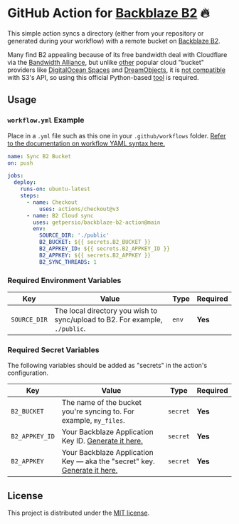 # GitHub Action for [Backblaze B2](https://www.backblaze.com/b2/cloud-storage.html) 🔥 

This simple action syncs a directory (either from your repository or generated during your workflow) with a remote bucket on [Backblaze B2](https://www.backblaze.com/b2/cloud-storage.html).

Many find B2 appealing because of its free bandwidth deal with Cloudflare via the [Bandwidth Alliance](https://www.cloudflare.com/bandwidth-alliance/), but unlike [other](https://en.wikipedia.org/wiki/Amazon_S3#S3_API_and_competing_services) popular cloud "bucket" providers like [DigitalOcean Spaces](https://developers.digitalocean.com/documentation/spaces/) and [DreamObjects](https://help.dreamhost.com/hc/en-us/articles/217590537-How-To-Use-DreamObjects-S3-compatible-API), it is [not compatible](https://help.backblaze.com/hc/en-us/articles/218513487-Is-the-B2-Cloud-Storage-API-Compatible-with-Amazon-S3-) with S3's API, so using this official Python-based [tool](https://github.com/Backblaze/B2_Command_Line_Tool) is required.


## Usage

### `workflow.yml` Example

Place in a `.yml` file such as this one in your `.github/workflows` folder. [Refer to the documentation on workflow YAML syntax here.](https://help.github.com/en/articles/workflow-syntax-for-github-actions)

```yaml
name: Sync B2 Bucket
on: push

jobs:
  deploy:
    runs-on: ubuntu-latest
    steps:
      - name: Checkout
          uses: actions/checkout@v3
      - name: B2 Cloud sync
        uses: getpersio/backblaze-b2-action@main
        env:
          SOURCE_DIR: './public'
          B2_BUCKET: ${{ secrets.B2_BUCKET }}
          B2_APPKEY_ID: ${{ secrets.B2_APPKEY_ID }}
          B2_APPKEY: ${{ secrets.B2_APPKEY }}
          B2_SYNC_THREADS: 1

```


### Required Environment Variables

| Key | Value | Type | Required |
| ------------- | ------------- | ------------- | ------------- |
| `SOURCE_DIR` | The local directory you wish to sync/upload to B2. For example, `./public`. | `env` | **Yes** |


### Required Secret Variables

The following variables should be added as "secrets" in the action's configuration.

| Key | Value | Type | Required |
| ------------- | ------------- | ------------- | ------------- |
| `B2_BUCKET` | The name of the bucket you're syncing to. For example, `my_files`. | `secret` | **Yes** |
| `B2_APPKEY_ID` | Your Backblaze Application Key ID. [Generate it here.](https://secure.backblaze.com/app_keys.htm) | `secret` | **Yes** |
| `B2_APPKEY` | Your Backblaze Application Key — aka the "secret" key. [Generate it here.](https://secure.backblaze.com/app_keys.htm) | `secret` | **Yes** |


## License

This project is distributed under the [MIT license](LICENSE.md).
